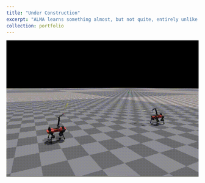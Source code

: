 ```yaml
---
title: "Under Construction"
excerpt: "ALMA learns something almost, but not quite, entirely unlike badminton"
collection: portfolio
---
```


![share and enjoy](../images/badmintonVSGIF.gif)

